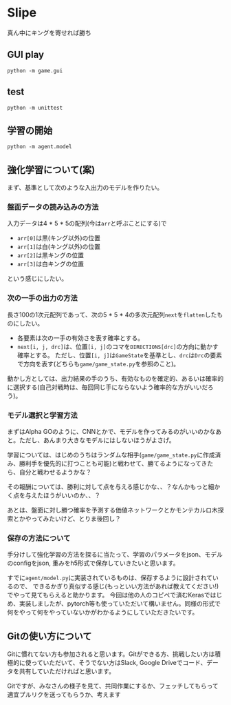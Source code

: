 # Slipe

真ん中にキングを寄せれば勝ち

## GUI play

```bash:
python -m game.gui
```

## test

```bash:
python -m unittest
```

## 学習の開始

```bash:
python -m agent.model
```

## 強化学習について(案)

まず、基準として次のような入出力のモデルを作りたい。

### 盤面データの読み込みの方法

入力データは4 \* 5 \* 5の配列(今は`arr`と呼ぶことにする)で

- `arr[0]`は黒(キング以外)の位置
- `arr[1]`は白(キング以外)の位置
- `arr[2]`は黒キングの位置
- `arr[3]`は白キングの位置

という感じにしたい。

### 次の一手の出力の方法

長さ100の1次元配列であって、次の5 \* 5 \* 4の多次元配列`next`を`flatten`したものにしたい。

- 各要素は次の一手の有効さを表す確率とする。
- `next[i, j, drc]`は、位置`[i, j]`のコマを`DIRECTIONS[drc]`の方向に動かす確率とする。
ただし、位置`[i, j]`は`GameState`を基準とし、`drc`は`Drc`の要素で方向を表す(どちらも`game/game_state.py`を参照のこと)。

動かし方としては、出力結果の手のうち、有効なものを確定的、あるいは確率的に選択する(自己対戦時は、毎回同じ手にならないよう確率的な方がいいだろう)。

### モデル選択と学習方法

まずはAlpha GOのように、CNNとかで、モデルを作ってみるのがいいのかなあと。ただし、あんまり大きなモデルにはしないほうがよさげ。

学習については、はじめのうちはランダムな相手(`game/game_state.py`に作成済み、勝利手を優先的に打つことも可能)と戦わせて、勝てるようになってきたら、自分と戦わせるようかな？

その報酬については、勝利に対して点を与える感じかな、、？なんかもっと細かく点を与えたほうがいいのか、、？

あとは、盤面に対し勝つ確率を予測する価値ネットワークとかモンテカルロ木探索とかやってみたいけど、とりま後回し？

### 保存の方法について

手分けして強化学習の方法を探るに当たって、学習のパラメータをjson、モデルのconfigをjson, 重みをh5形式で保存していきたいと思います。

すでに`agent/model.py`に実装されているものは、保存するように設計されているので、
できるかぎり真似する感じ(もっといい方法があれば教えてください!)でやって見てもらえると助かります。
今回は他の人のコピペで済むKerasではじめ、実装しましたが、pytorch等も使っていただいて構いません。同様の形式で何をやって何をやっていないかがわかるようにしていただきたいです。

## Gitの使い方について

Gitに慣れてない方も参加されると思います。Gitができる方、挑戦したい方は積極的に使っていただいて、そうでない方はSlack, Google Driveでコード、データを共有していただければと思います。

Gitですが、みなさんの様子を見て、共同作業にするか、フェッチしてもらって適宜プルリクを送ってもらうか、考えます
